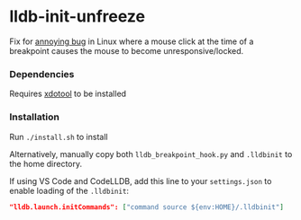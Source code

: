 # lldb-init-unfreeze
Fix for [annoying bug](https://askubuntu.com/questions/1368107/mouse-click-not-working-while-debugging-with-gdb) in Linux where a mouse click at the time of a breakpoint causes the mouse to become unresponsive/locked.

### Dependencies
Requires [xdotool](https://github.com/jordansissel/xdotool) to be installed

### Installation
Run `./install.sh` to install

Alternatively, manually copy both `lldb_breakpoint_hook.py` and `.lldbinit` to the home directory.

If using VS Code and CodeLLDB, add this line to your `settings.json` to enable loading of the `.lldbinit`:
```json
"lldb.launch.initCommands": ["command source ${env:HOME}/.lldbinit"]
```

